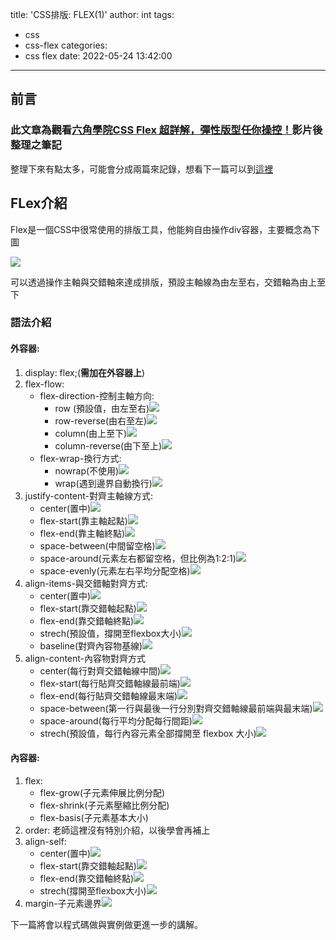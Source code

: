 title: 'CSS排版: FLEX(1)'
author: int
tags:
  - css
  - css-flex
categories:
  - css flex
date: 2022-05-24 13:42:00
---
## 前言
### 此文章為觀看[六角學院CSS Flex 超詳解，彈性版型任你操控！](https://youtu.be/88ymaHaStoQ)影片後整理之筆記

整理下來有點太多，可能會分成兩篇來記錄，想看下一篇可以到[這裡]()

## FLex介紹

Flex是一個CSS中很常使用的排版工具，他能夠自由操作div容器，主要概念為下圖

![](../images/pasted-8.png)

可以透過操作主軸與交錯軸來達成排版，預設主軸線為由左至右，交錯軸為由上至下

### 語法介紹
#### 外容器:
1. display: flex;(**需加在外容器上**)
2. flex-flow:
    * flex-direction-控制主軸方向:
        * row (預設值，由左至右)![](../images/pasted-18.png)
        * row-reverse(由右至左)![](../images/pasted-19.png)
        * column(由上至下)![](../images/pasted-45.png)
        * column-reverse(由下至上)![](../images/pasted-21.png)
    * flex-wrap-換行方式:
        * nowrap(不使用)![](../images/pasted-22.png)
        * wrap(遇到邊界自動換行)![](../images/pasted-23.png)
3. justify-content-對齊主軸線方式:
	* center(置中)![](../images/pasted-24.png)
    * flex-start(靠主軸起點)![](../images/pasted-25.png)
    * flex-end(靠主軸終點)![](../images/pasted-26.png)
    * space-between(中間留空格)![](../images/pasted-27.png)
    * space-around(元素左右都留空格，但比例為1:2:1)![](../images/pasted-28.png)
    * space-evenly(元素左右平均分配空格)![](../images/pasted-29.png)
4. align-items-與交錯軸對齊方式:
    * center(置中)![](../images/pasted-30.png)
    * flex-start(靠交錯軸起點)![](../images/pasted-31.png)
    * flex-end(靠交錯軸終點)![](../images/pasted-32.png)
    * strech(預設值，撐開至flexbox大小)![](../images/pasted-33.png)
    * baseline(對齊內容物基線)![](../images/pasted-34.png)
5. align-content-內容物對齊方式
	* center(每行對齊交錯軸線中間)![](../images/pasted-35.png)
    * flex-start(每行貼齊交錯軸線最前端)![](../images/pasted-36.png)
    * flex-end(每行貼齊交錯軸線最末端)![](../images/pasted-37.png)
    * space-between(第一行與最後一行分別對齊交錯軸線最前端與最末端)![](../images/pasted-38.png)
    * space-around(每行平均分配每行間距)![](../images/pasted-39.png)
    * strech(預設值，每行內容元素全部撐開至 flexbox 大小)![](../images/pasted-40.png)
    
#### 內容器:
1. flex:
	* flex-grow(子元素伸展比例分配)
    * flex-shrink(子元素壓縮比例分配)
    * flex-basis(子元素基本大小)
2. order: 老師這裡沒有特別介紹，以後學會再補上
3. align-self:
	* center(置中)![](../images/pasted-41.png)
    * flex-start(靠交錯軸起點)![](../images/pasted-42.png)
    * flex-end(靠交錯軸終點)![](../images/pasted-43.png)
    * strech(撐開至flexbox大小)![](../images/pasted-44.png)
4. margin-子元素邊界![](../images/pasted-46.png)
    
下一篇將會以程式碼做與實例做更進一步的講解。